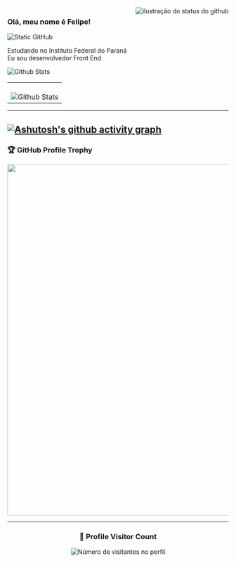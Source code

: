 <img align='right' src="https://github-readme-stats.vercel.app/api?username=felipebuchee&show_icons=true&title_color=783c00&text_color=af552e&icon_color=783c00&bg_color=f8efd4&cache_seconds=2300" alt="ilustração do status do github">

### Olá, meu nome é Felipe!

<img src="https://img.shields.io/static/v1?label=Overview&message=FELIPE BUCHE&color=f8efd4&style=for-the-badge&logo=GitHub" alt="Static GitHub">

<p>Estudando no Instituto Federal do Paraná<br/> Eu sou desenvolvedor Front End</p>

<table>
  <tr>
      <img
        align="center"
        src="https://github-readme-stats.vercel.app/api/top-langs/?username=felipebuchee&theme=dark&hide_border=false&include_all_commits=true&count_private=true&layout=compact"
        alt="Github Stats"
      />
    </td>
    <td>
      <br />
      <img
        align="center"
        src="https://github-readme-streak-stats.herokuapp.com/?user=felipebuchee&theme=dark&hide_border=false"
        alt="Github Stats"
      />
    </td>
  </tr>
</table>

---
[![Ashutosh's github activity graph](https://github-readme-activity-graph.vercel.app/graph?username=felipebuchee&bg_color=000000&color=059212&line=41B06E&point=1A4D2E&area=true&hide_border=true)](https://github.com/ashutosh00710/github-readme-activity-graph)
--- 

### 🏆 GitHub Profile Trophy

<p align="center">
  <a
    href="https://github.com/ryo-ma/github-profile-trophy"
    title="repositório de troféus"
  >
    <img
      width="800"
      src="https://github-profile-trophy.vercel.app/?username=felipebuchee&column=8&theme=darkhub&no-frame=true&no-bg=true"
    />
  </a>
</p>

---

<div align="center">
  <h3><b>📍 Profile Visitor Count</b></h3>
</div>

<p align="center">
  <img
    src="https://profile-counter.glitch.me/felipebuchee/count.svg"
    alt="Número de visitantes no perfil"
  />
</p>
